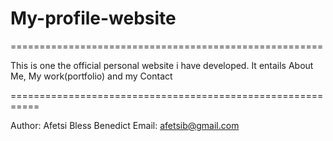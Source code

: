 # My-profile-website

======================================================

This is one the official personal website i have developed.
It entails About Me, My work(portfolio) and my Contact

===========================================================



Author: Afetsi Bless Benedict
Email: afetsib@gmail.com

